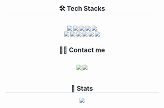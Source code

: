 
<div align= "center">
    <h2 style="border-bottom: 1px solid #d8dee4; color: #282d33;"> 🛠️ Tech Stacks </h2> <br> 
    <div style="margin: 0 auto; text-align: center;" align= "center"> <img src="https://img.shields.io/badge/Spring-6DB33F?style=for-the-badge&logo=Spring&logoColor=white">
          <img src="https://img.shields.io/badge/Java-007396?style=for-the-badge&logo=Java&logoColor=white">
          <img src="https://img.shields.io/badge/Python-3776AB?style=for-the-badge&logo=Python&logoColor=white">
          <img src="https://img.shields.io/badge/MySQL-4479A1?style=for-the-badge&logo=MySQL&logoColor=white">
          <img src="https://img.shields.io/badge/Git-F05032?style=for-the-badge&logo=Git&logoColor=white">
          <br/><img src="https://img.shields.io/badge/Github-181717?style=for-the-badge&logo=Github&logoColor=white">
          <img src="https://img.shields.io/badge/Notion-000000?style=for-the-badge&logo=Notion&logoColor=white">
          <img src="https://img.shields.io/badge/Discord-5865F2?style=for-the-badge&logo=Discord&logoColor=white">
          <img src="https://img.shields.io/badge/Amazon AWS-232F3E?style=for-the-badge&logo=AWS&logoColor=white">
          <img src="https://img.shields.io/badge/Amazon S3-569A31?style=for-the-badge&logo=S3&logoColor=white">
          <img src="https://img.shields.io/badge/Docker-2496ED?style=for-the-badge&logo=Docker&logoColor=white">
          </div>
    </div>
    <div align= "center">
    <h2 style="border-bottom: 1px solid #d8dee4; color: #282d33;"> 🧑‍💻 Contact me </h2> <br> 
    <div align= "center"> <a href=https://hill-bat-620.notion.site/271fe0f8d1b8819cabb2d3e9ed1440ff> <img src="https://img.shields.io/badge/Notion-000000?style=for-the-badge&logo=Notion&logoColor=white&link=https://hill-bat-620.notion.site/271fe0f8d1b8819cabb2d3e9ed1440ff"> </a>
         <a href=mailto:a01086974604@gmail.com> <img src="https://img.shields.io/badge/Gmail-EA4335?style=for-the-badge&logo=Gmail&logoColor=white&link=mailto:a01086974604@gmail.com"> </a>
          </div>  <br> 
    </div>
    <div align= "center"> 
    <h2 style="border-bottom: 1px solid #d8dee4; color: #282d33;"> 🏅 Stats </h2> <div align= "center"> <img src="https://github-readme-stats.vercel.app/api?username=yeonju73&bg_color=180,ffffff,00000000&title_color=000000&text_color=000000"
         />  </div> 
    </div>
    
